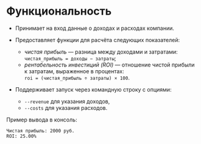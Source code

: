 # Функциональность
- Принимает на вход данные о доходах и расходах компании.

- Предоставляет функции для расчёта следующих показателей:
  - *чистая прибыль* — разница между доходами и затратами:<br>
    `чистая_прибыль = доходы − затраты`;  
  - *рентабельность инвестиций (ROI) —* отношение чистой прибыли к затратам, выраженное в процентах:<br>
    `roi = (чистая_прибыль ÷ затраты) × 100`.

- Поддерживает запуск через командную строку с опциями:
  - `--revenue` для указания доходов,
  - `--costs` для указания расходов.


Пример вывода в консоль:
```text
Чистая прибыль: 2000 руб.
ROI: 25.00%
```